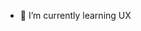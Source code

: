 - 🌱 I’m currently learning UX
 

<!---
Jonas-botjpg/Jonas-botjpg is a ✨ special ✨ repository because its `README.md` (this file) appears on your GitHub profile.
You can click the Preview link to take a look at your changes.
--->
